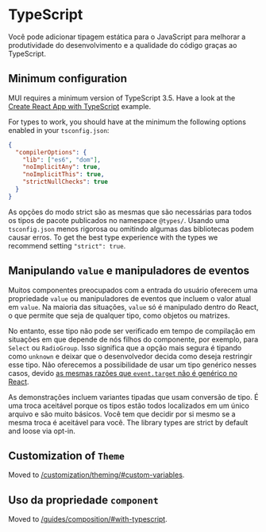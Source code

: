 # TypeScript

<p class="description">Você pode adicionar tipagem estática para o JavaScript para melhorar a produtividade do desenvolvimento e a qualidade do código graças ao TypeScript.</p>

## Minimum configuration

<!-- #default-branch-switch -->

MUI requires a minimum version of TypeScript 3.5. Have a look at the [Create React App with TypeScript](https://github.com/mui-org/material-ui/tree/master/examples/create-react-app-with-typescript) example.

For types to work, you should have at the minimum the following options enabled in your `tsconfig.json`:

```json
{
  "compilerOptions": {
    "lib": ["es6", "dom"],
    "noImplicitAny": true,
    "noImplicitThis": true,
    "strictNullChecks": true
  }
}
```

As opções do modo strict são as mesmas que são necessárias para todos os tipos de pacote publicados no namespace `@types/`. Usando uma `tsconfig.json` menos rigorosa ou omitindo algumas das bibliotecas podem causar erros. To get the best type experience with the types we recommend setting `"strict": true`.

## Manipulando `value` e manipuladores de eventos

Muitos componentes preocupados com a entrada do usuário oferecem uma propriedade `value` ou manipuladores de eventos que incluem o valor atual em `value`. Na maioria das situações, `value` só é manipulado dentro do React, o que permite que seja de qualquer tipo, como objetos ou matrizes.

No entanto, esse tipo não pode ser verificado em tempo de compilação em situações em que depende de nós filhos do componente, por exemplo, para `Select` ou `RadioGroup`. Isso significa que a opção mais segura é tipando como `unknown` e deixar que o desenvolvedor decida como deseja restringir esse tipo. Não oferecemos a possibilidade de usar um tipo genérico nesses casos, devido [as mesmas razões que `event.target` não é genérico no React](https://github.com/DefinitelyTyped/DefinitelyTyped/issues/11508#issuecomment-256045682).

As demonstrações incluem variantes tipadas que usam conversão de tipo. É uma troca aceitável porque os tipos estão todos localizados em um único arquivo e são muito básicos. Você tem que decidir por si mesmo se a mesma troca é aceitável para você. The library types are strict by default and loose via opt-in.

## Customization of `Theme`

Moved to [/customization/theming/#custom-variables](/customization/theming/#custom-variables).

## Uso da propriedade `component`

Moved to [/guides/composition/#with-typescript](/guides/composition/#with-typescript).
